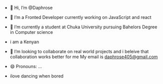 - 👋 Hi, I’m @Daphrose
- 👀 I’m  a Fronted Developer currently working on JavaScript and react
- 🌱 I’m currently a student at Chuka University pursuing Bahelors Degree in Computer science
- i am a Kenyan 
- 💞️ I’m looking to collaborate on real world projects and i beleive that collaboration works better for me
My email is daphrose405@gmail.com

- 😄 Pronouns: ...
- ilove dancing when bored 

<!---
Daphrose/Daphrose is a ✨ special ✨ repository because its `README.md` (this file) appears on your GitHub profile.
You can click the Preview link to take a look at your changes.
--->
